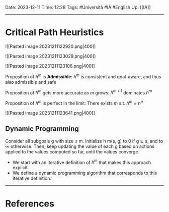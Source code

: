 Date: 2023-12-11
Time: 12:28
Tags: #Università #IA #English 
Up: [[IA]]

---
# Critical Path Heuristics

![[Pasted image 20231211122920.png|400]]

![[Pasted image 20231211123029.png|400]]

![[Pasted image 20231211123106.png|400]]

Proposition of $h^m$ is **Admissible**:
$h^m$ is consistent and goal-aware, and thus also admissible and safe

Proposition of $h^m$ gets more accurate as $m$ grows: 
$h^{m+1}$ dominates $h^m$

Proposition of $h^m$ is perfect in the limit:
There exists $m$ s.t. $h^m = h^∗$

![[Pasted image 20231211123641.png|400]]

## Dynamic Programming

Consider all subgoals g with size ≤ m. Initialize h m(s, g) to 0 if g ⊆ s, and to ∞ otherwise. Then, keep updating the value of each g based on actions applied to the values computed so far, until the values converge. 
- We start with an iterative definition of $h^m$ that makes this approach explicit. 
- We define a dynamic programming algorithm that corresponds to this iterative definition.

---
# References

